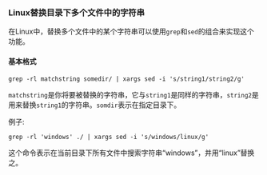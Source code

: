 ### Linux替换目录下多个文件中的字符串
在Linux中，替换多个文件中的某个字符串可以使用`grep`和`sed`的组合来实现这个功能。
#### 基本格式
	
	grep -rl matchstring somedir/ | xargs sed -i 's/string1/string2/g'

`matchstring`是你将要被替换的字符串，它与`string1`是同样的字符串，`string2`是用来替换`string1`的字符串。`somdir`表示在指定目录下。

例子: 

	grep -rl 'windows' ./ | xargs sed -i 's/windows/linux/g'
这个命令表示在当前目录下所有文件中搜索字符串“windows”，并用“linux”替换之。
